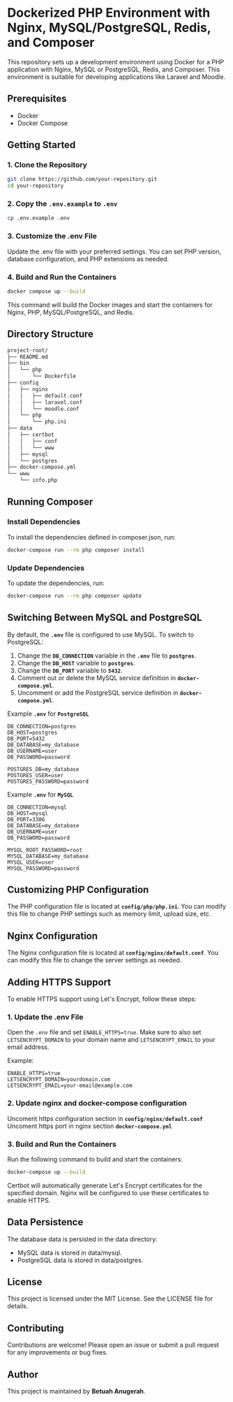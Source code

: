 # Dockerized PHP Environment with Nginx, MySQL/PostgreSQL, Redis, and Composer

This repository sets up a development environment using Docker for a PHP application with Nginx, MySQL or PostgreSQL, Redis, and Composer. This environment is suitable for developing applications like Laravel and Moodle.

## Prerequisites

- Docker
- Docker Compose

## Getting Started

### 1. Clone the Repository

```sh
git clone https://github.com/your-repository.git
cd your-repository
```

### 2. Copy the `.env.example` to `.env`
```sh
cp .env.example .env
```

### 3. Customize the .env File
Update the .env file with your preferred settings. You can set PHP version, database configuration, and PHP extensions as needed.

### 4. Build and Run the Containers
```sh
docker compose up --build
```
This command will build the Docker images and start the containers for Nginx, PHP, MySQL/PostgreSQL, and Redis.

## Directory Structure
```bash
project-root/
├── README.md
├── bin
│   └── php
│       └── Dockerfile
├── config
│   ├── nginx
│   │   ├── default.conf
│   │   ├── laravel.conf
│   │   └── moodle.conf
│   └── php
│       └── php.ini
├── data
│   ├── certbot
│   │   ├── conf
│   │   └── www
│   ├── mysql
│   └── postgres
├── docker-compose.yml
└── www
    └── info.php
```

## Running Composer
### Install Dependencies
To install the dependencies defined in composer.json, run:
```sh
docker-compose run --rm php composer install
```
### Update Dependencies
To update the dependencies, run:
```sh
docker-compose run --rm php composer update
```

## Switching Between MySQL and PostgreSQL
By default, the **`.env`** file is configured to use MySQL. To switch to PostgreSQL:

1. Change the **`DB_CONNECTION`** variable in the **`.env`** file to **`postgres`**.
2. Change the **`DB_HOST`** variable to **`postgres`**.
3. Change the **`DB_PORT`** variable to **`5432`**.
4. Comment out or delete the MySQL service definition in **`docker-compose.yml`**.
5. Uncomment or add the PostgreSQL service definition in **`docker-compose.yml`**.

Example **`.env`** for **`PostgreSQL`**
```env
DB_CONNECTION=postgres
DB_HOST=postgres
DB_PORT=5432
DB_DATABASE=my_database
DB_USERNAME=user
DB_PASSWORD=password

POSTGRES_DB=my_database
POSTGRES_USER=user
POSTGRES_PASSWORD=password
```

Example **`.env`** for **`MySQL`**
```env
DB_CONNECTION=mysql
DB_HOST=mysql
DB_PORT=3306
DB_DATABASE=my_database
DB_USERNAME=user
DB_PASSWORD=password

MYSQL_ROOT_PASSWORD=root
MYSQL_DATABASE=my_database
MYSQL_USER=user
MYSQL_PASSWORD=password
```

## Customizing PHP Configuration
The PHP configuration file is located at **`config/php/php.ini`**. You can modify this file to change PHP settings such as memory limit, upload size, etc.

## Nginx Configuration
The Nginx configuration file is located at **`config/nginx/default.conf`**. You can modify this file to change the server settings as needed.

## Adding HTTPS Support

To enable HTTPS support using Let's Encrypt, follow these steps:

### 1. Update the .env File

Open the `.env` file and set `ENABLE_HTTPS=true`. Make sure to also set `LETSENCRYPT_DOMAIN` to your domain name and `LETSENCRYPT_EMAIL` to your email address.

Example:
```env
ENABLE_HTTPS=true
LETSENCRYPT_DOMAIN=yourdomain.com
LETSENCRYPT_EMAIL=your-email@example.com
```

### 2. Update nginx and docker-compose configuration
Uncoment https configuration section in **`config/nginx/default.conf`**
Uncoment https port in nginx section **`docker-compose.yml`**

### 3. Build and Run the Containers
Run the following command to build and start the containers:
```sh
docker-compose up --build
```
Certbot will automatically generate Let's Encrypt certificates for the specified domain. Nginx will be configured to use these certificates to enable HTTPS.

## Data Persistence
The database data is persisted in the data directory:
- MySQL data is stored in data/mysql.
- PostgreSQL data is stored in data/postgres.

## License
This project is licensed under the MIT License. See the LICENSE file for details.

## Contributing
Contributions are welcome! Please open an issue or submit a pull request for any improvements or bug fixes.

## Author
This project is maintained by **Betuah Anugerah**.
